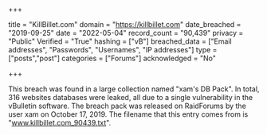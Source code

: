 +++

title = "KillBillet.com"
domain = "https://killbillet.com"
date_breached = "2019-09-25"
date = "2022-05-04"
record_count = "90,439"
privacy = "Public"
Verified = "True"
hashing = ["vB"]
breached_data = ["Email addresses", "Passwords", "Usernames", "IP addresses"]
type = ["posts","post"]
categories = ["Forums"]
acknowledged = "No"


+++


This breach was found in a large collection named "xam's DB Pack". In total, 316 websites databases were leaked, all due to a single vulnerability in the vBulletin software. The breach pack was released on RaidForums by the user xam on October 17, 2019. The filename that this entry comes from is "www.killbillet.com_90439.txt".

